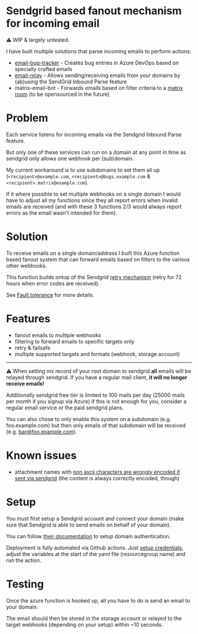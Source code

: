 # Sendgrid based fanout mechanism for incoming email

:warning: WIP & largely untested.

I have built multiple solutions that parse incoming emails to perform actions:

- [email-bug-tracker](https://github.com/MarcStan/email-bug-tracker) - Creates bug entries in Azure DevOps based on specially crafted emails
- [email-relay](https://github.com/MarcStan/email-relay) - Allows sending/receiving emails from your domains by (ab)using the SendGrid Inbound Parse feature
- matrix-email-bot - Forwards emails based on filter criteria to a [matrix room](https://matrix.org/try-now/) (to be opensourced in the future)

# Problem

Each service listens for incoming emails via the Sendgrid Inbound Parse feature.

But only one of these services can run on a domain at any point in time as sendgrid only allows one webhook per (sub)domain.

My current workaround is to use subdomains to set them all up (`<recipient>@example.com`, `<recipient>@bugs.example.com` & `<recipient>.matrix@example.com`).

If it where possible to set multiple webhooks on a single domain I would have to adjust all my functions since they all report errors when invalid emails are received (and with these 3 functions 2/3 would always report errors as the email wasn't intended for them).

# Solution

To receive emails on a single domain/address I built this Azure function based fanout system that can forward emails based on filters to the various other webhooks.

This function builds ontop of the Sendgrid [retry mechanism](https://sendgrid.com/docs/API_Reference/SMTP_API/errors_and_troubleshooting.html) (retry for 72 hours when error codes are received).

See [Fault tolerance](docs/Fault%20tolerance.md) for more details.

# Features

* fanout emails to multiple webhooks
* filtering to forward emails to specific targets only
* retry & failsafe
* multiple supported targets and formats (webhook, storage account)

___
:warning: When setting mx record of your root domain to sendgrid **all** emails will be relayed through sendgrid. If you have a regular mail client, **it will no longer receive emails!**

Additionally sendgrid free tier is limited to 100 mails per day (25000 mails per month if you signup via Azure) if this is not enough for you, consider a regular email service or the paid sendgrid plans.

You can also chose to only enable this system on a subdomain (e.g. foo.example.com) but then only emails of that subdomain will be received (e.g. bar@foo.example.com).

# Known issues

* attachment names with [non ascii characters are wrongly encoded if sent via sendgrid](https://github.com/sendgrid/sendgrid-go/issues/362) (the content is always correctly encoded, though)

# Setup

You must first setup a Sendgrid account and connect your domain (make sure that Sendgrid is able to send emails on behalf of your domain).

You can follow [their documentation](https://sendgrid.com/docs/ui/account-and-settings/how-to-set-up-domain-authentication/) to setup domain authentication.

Deployment is fully automated via Github actions. Just [setup credentials](https://github.com/marketplace/actions/azure-login#configure-azure-credentials), adjust the variables at the start of the yaml file (resourcegroup name) and run the action.

# Testing

Once the azure function is hooked up, all you have to do is send an email to your domain.

The email should then be stored in the storage account or relayed to the target webhooks (depending on your setup) within ~10 seconds.

